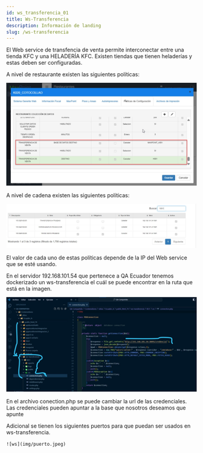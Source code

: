 ```yaml
---
id: ws_transferencia_01
title: Ws-Transferencia
description: Información de landing
slug: /ws-transferencia
---
```


El Web service de transfencia de venta permite interconectar entre una tienda KFC y una HELADERÍA KFC. Existen tiendas que tienen heladerías y estas deben ser configuradas. 

A nivel de restaurante existen las siguientes políticas: 

 ![ws](img/pol_rest.png) 

A nivel de cadena existen las siguientes políticas: 

 ![ws](img/pol_cad.jpeg) 

 El valor de cada uno de estas políticas depende de la IP del Web service que se esté usando. 

 En el servidor 192.168.101.54 que pertenece a QA Ecuador tenemos dockerizado un ws-transferencia el cuál se puede encontrar en la ruta que está en la imagen. 

  ![ws](img/rutaws.jpeg) 

  En el archivo conection.php se puede cambiar la url de las credenciales. Las credenciales pueden apuntar a la base que nosotros deseamos que apunte

  Adicional se tienen los siguientes puertos para que puedan ser usados en ws-transferencia. 

    ![ws](img/puerto.jpeg) 


